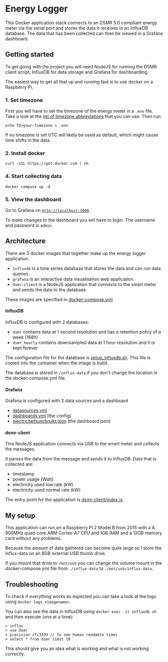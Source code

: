 # Energy Logger

This Docker application stack connects to an DSMR 5.0 compliant energy meter via the serial port and stores the data it receives in an InfluxDB database. 
The data that has been collected can then be viewed in a Grafana dashboard.

## Getting started
To get going with the project you will need NodeJS for running the DSMR client script, InfluxDB for data storage and Grafana for dashboarding.

The easiest way to get all that up and running fast is to use docker on a Raspberry Pi.

### 1. Set timezone
First you will have to set the timezone of the energy meter in a `.env` file. Take a look at the [list of timezone abbreviations](https://en.wikipedia.org/wiki/List_of_tz_database_time_zones) that you can use. Then run:

`echo TZ=your-timezone > .env`

If no timezone is set UTC will likely be used as default, which might cause time shifts in the data.

### 2. Install docker
`curl -sSL https://get.docker.com | sh`

### 4. Start collecting data
`docker compose up -d`

### 5. View the dashboard
Go to Grafana on [`http://localhost:3000`](`http://localhost:3000`).

To make changes to the dashboard you will have to login.
The username and password is `admin`.

## Architecture
There are 3 docker images that together make up the energy logger application.
- `influxdb` is a time series database that stores the data and can run data queries.
- `grafana` is an interactive data visualisation web application.
- `dsmr-client` is a NodeJS application that connects to the smart meter and sends the data to the database.

These images are specified in [docker-compose.yml](docker-compose.yml).

#### InfluxDB
InfluxDB is configured with 2 databases:
- `dsmr` contains data at 1 second resolution and has a retention policy of a week (168h)
- `dsmr_hourly` contains downsampled data at 1 hour resolution and it is kept forever

The configuration file for the database is [setup_influxdb.sh](./setup_influxdb.sh). This file is copied into the container when the image is build.

The database is stored in `/influx-data` if you don't change the location in the docker-compose.yml file.

#### Grafana
Grafana is configured with 2 data sources and a dashboard
- [datasources.yml](./grafana-provisioning/datasources/datasources.yml)
- [dashboards.yml](./grafana-provisioning/dashboards/dashboards.yml) (the config)
- [electriciteitsverbruikt.json](./dashboards/electriciteitsverbruik.json) (the dashboard json)

#### dsmr-client
This NodeJS application connects via USB to the smart meter and collects the messages.

It parses the data from the message and sends it to InfluxDB. Data that is collected are:
- timestamp
- power usage (Watt)
- electricity used low rate (kW)
- electricity used normal rate (kW)

The entry point for the application is [dsmr-client/index.js](./dsmr-client/index.js).

## My setup
This application can run on a Raspberry Pi 2 Model B from 2015 with a A 900MHz quad-core ARM Cortex-A7 CPU and 1GB RAM and a 12GB memory card without any problems.

Because the amount of data gathered can become quite large so I store the Influx-data on an 8GB external USB thumb drive.

If you mount that drive to `/mnt/usb` you can change the volume mount in the docker-compose.yml file from `./influx-data` to `./mnt/usb/influx-data`.

## Troubleshooting
To check if everything works as expected you can take a look at the logs using `docker logs <imagename>`.

You can also see the data in InfluxDB using `docker exec -it influxdb sh` and then execute (one at a time):

```
> influx
> use dsmr
> precision rfc3339 // to see human readable times
> select * from dsmr limit 10
```

This should give you an idea what is working and what is not working correctly.